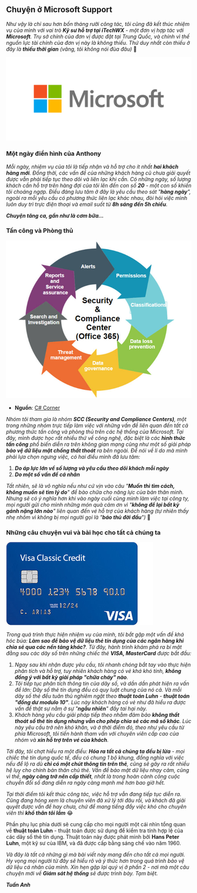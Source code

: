 ## Chuyện ở Microsoft Support

_Như vậy là chỉ sau hơn bốn tháng rưỡi công tác, tôi cũng đã kết thúc nhiệm vụ của mình với vai trò **Kỹ sư hỗ trợ tại iTechWX** - một đơn vị hợp tác với **Microsoft**. Trụ sở chính của đơn vị được đặt tại Trung Quốc, và chính vì thế nguồn lực tài chính của đơn vị này là không thiếu. Thứ duy nhất còn thiếu ở đây là **thiếu thời gian** (vâng, tôi không nói đùa đâu)_ 🤣

![Microsoft](../../../../public/images/posts/2024/06-08-TechBlog-05/image1.png)

### Một ngày điển hình của Anthony

_Mỗi ngày, nhiệm vụ của tôi là tiếp nhận và hỗ trợ cho ít nhất **hai khách hàng mới**. Đồng thời, các vấn đề của những khách hàng cũ chưa giải quyết được vẫn phải tiếp tục theo dõi và liên lạc khi cần. Có những ngày, số lượng khách cần hỗ trợ trên hàng đợi của tôi lên đến con số **20** - một con số khiến tôi choáng ngợp. Điều đáng lưu tâm ở đây là yêu cầu theo sát "**hàng ngày**", ngoài ra mỗi yêu cầu có phương thức liên lạc khác nhau, đòi hỏi việc mình luôn duy trì trực điện thoại và email suốt từ **8h sáng đến 5h chiều**._

**_Chuyện tăng ca, gần như là cơm bữa..._**

### Tấn công và Phòng thủ

![SCC](../../../../public/images/posts/2024/06-08-TechBlog-05/image2.jpg)

- **Nguồn**: [C# Corner](https://www.c-sharpcorner.com/article/alert-policies-in-the-office-365-security-compliance-center/)

_Nhóm tôi tham gia là nhóm **SCC (Security and Compliance Centers)**, một trong những nhóm trực tiếp làm việc với những vấn đề liên quan đến tất cả phương thức tấn công và phòng thủ trên các hệ thống của Microsoft. Tại đây, mình được học rất nhiều thứ về công nghệ, đặc biệt là các **hình thức tấn công** phổ biến diễn ra trên không gian mạng cũng như một số giải pháp **bảo vệ dữ liệu mật chống thất thoát** ra bên ngoài. Để nói về lí do mà mình phải lựa chọn ngưng việc, có hai điều mình đã lưu tâm:_

1. **_Do áp lực lớn về số lượng và yêu cầu theo dõi khách mỗi ngày_**
2. **_Do một số vấn đề cá nhân_**

_Tất nhiên, sẽ là vô nghĩa nếu như cứ vịn vào câu "**Muốn thì tìm cách, không muốn sẽ tìm lý do**" để bào chữa cho năng lực của bản thân mình. Nhưng sẽ có ý nghĩa hơn khi vào ngày cuối cùng mình làm việc tại công ty, mọi người gửi cho mình những món quà cảm ơn vì "**không để lại bất kỳ gánh nặng lớn nào**" liên quan đến vé hỗ trợ của khách hàng (tự nhiên thấy nhẹ nhõm vì không bị mọi người gọi là "**báo thủ đời đầu**")_ 🤣 

### Những câu chuyện vui và bài học cho tất cả chúng ta

![Cards](../../../../public/images/posts/2024/06-08-TechBlog-05/image3.jpg)

_Trong quá trình thực hiện nhiệm vụ của mình, tôi bắt gặp một vấn đề khá hóc búa: **Làm sao để bảo vệ dữ liệu thẻ tín dụng của các ngân hàng khi chia sẻ qua các nền tảng khác?**. Từ đây, hành trình khám phá ra bí mật đằng sau các dãy số trên những chiếc thẻ **VISA, MasterCard** được bắt đầu:_

1. _Ngay sau khi nhận được yêu cầu, tôi nhanh chóng bắt tay vào thực hiện phân tích và hỗ trợ, tuy nhiên khách hàng có vẻ khá khó tính, **không đồng ý với bất kỳ giải pháp "chữa cháy" nào**._
2. _Tôi tiếp tục phân tích thông tin của dãy số, và dần dần phát hiện ra vấn đề lớn: Dãy số thẻ tín dụng đều có quy luật chung của nó cả. Và mỗi dãy số thẻ đều tuân thủ nghiêm ngặt theo **thuật toán Luhn** - **thuật toán "đồng dư modulo 10"**. Lúc này khách hàng có vẻ như đã hiểu ra được vấn đề thật sự nằm ở sự "**ngẫu nhiên**" đầy tai hại này._
3. _Khách hàng yêu cầu giải pháp tiếp theo nhằm đảm bảo **không thất thoát số thẻ tín dụng nhưng vẫn cho phép chia sẻ các mã số khác**. Lúc này yêu cầu trở nên khó khăn, và ở thời điểm đó, theo như yêu cầu từ phía Microsoft, tôi tiến hành tham vấn với chuyên viên cấp cao của nhóm và **xin hỗ trợ trên vé của khách**._

_Tới đây, tôi chợt hiểu ra một điều: **Hóa ra tất cả chúng ta đều bị lừa** - mọi chiếc thẻ tín dụng quốc tế, đều có chung 1 bộ khung, đồng nghĩa với việc nếu để lộ ra dù **chỉ có một chút thông tin trên thẻ**, cũng sẽ gây ra rất nhiều hệ lụy cho chính bản thân chủ thẻ. Vấn đề bảo mật dữ liệu nhạy cảm, cũng vì thế, **ngày càng trở nên cấp thiết**, nhất là trong hoàn cảnh công cuộc chuyển đổi số đang diễn ra ngày càng mạnh mẽ hơn bao giờ hết._

_Tại thời điểm tôi kết thúc công tác, việc hỗ trợ vẫn đang tiếp tục diễn ra. Cũng đang hóng xem là chuyên viên đã xử lý tới đâu rồi, và khách đã giải quyết được vấn đề hay chưa, chứ để mang tiếng đẩy việc khó cho chuyên viên thì **khổ thân tôi lắm**_ 😂

Phần phụ lục phía dưới sẽ cung cấp cho mọi người một cái nhìn tổng quan về **thuật toán Luhn** - thuật toán được sử dụng để kiểm tra tính hợp lệ của các dãy số thẻ tín dụng. Thuật toán này được phát minh bởi **Hans Peter Luhn**, một kỹ sư của IBM, và đã được cấp bằng sáng chế vào năm 1960. 

_Và đây là tất cả những gì mà bài viết này mang đến cho tất cả mọi người. Hy vọng mọi người từ đây sẽ hiểu rõ và ý thức hơn trong quá trình bảo vệ dữ liệu cá nhân của mình. Xin hẹn gặp lại quý vị ở phần 2 - nơi mà một câu chuyện mới về **Giám sát hệ thống** sẽ được trình bày. Tạm biệt._

**_Tuấn Anh_**